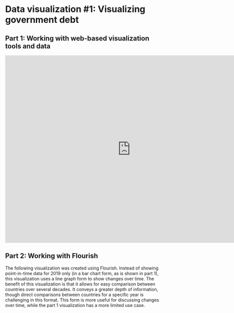# Data visualization #1: Visualizing government debt

## Part 1: Working with web-based visualization tools and data
<iframe src="https://data.oecd.org/chart/6sDb" width="800" height="600" style="border: 0" mozallowfullscreen="true" webkitallowfullscreen="true" allowfullscreen="true"><a href="https://data.oecd.org/chart/6sDb" target="_blank">OECD Chart: General government debt, Total, % of GDP, Annual, 2019</a></iframe>


## Part 2: Working with Flourish
The following visualization was created using Flourish. Instead of showing point-in-time data for 2019 only (in a bar chart form, as is shown in part 1), this visualization uses a line graph form to show changes over time. The benefit of this visualization is that it allows for easy comparison between countries over several decades. It conveys a greater depth of information, though direct comparisons between countries for a specific year is challenging in this format. This form is more useful for discussing changes over time, while the part 1 visualization has a more limited use case.

<div class="flourish-embed flourish-chart" data-src="visualisation/7253756"><script src="https://public.flourish.studio/resources/embed.js"></script></div>
